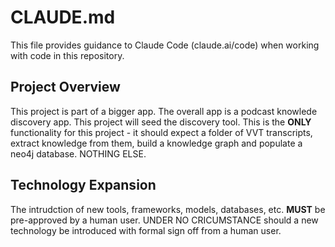 # CLAUDE.md

This file provides guidance to Claude Code (claude.ai/code) when working with code in this repository.

## Project Overview

This project is part of a bigger app.  The overall app is a podcast knowlede discovery app.  This project will seed the discovery tool.  This is the **ONLY** functionality for this project - it should expect a folder of VVT transcripts, extract knowledge from them, build a knowledge graph and populate a neo4j database.  NOTHING ELSE.

## Technology Expansion

The intrudction of new tools, frameworks, models, databases, etc. **MUST** be pre-approved by a human user.  UNDER NO CRICUMSTANCE should a new technology be introduced with formal sign off from a human user.